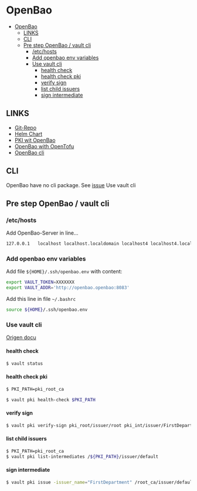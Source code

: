 OpenBao
=======

- [OpenBao](#openbao)
	- [LINKS](#links)
	- [CLI](#cli)
	- [Pre step OpenBao / vault cli](#pre-step-openbao--vault-cli)
		- [/etc/hosts](#etchosts)
		- [Add openbao env variables](#add-openbao-env-variables)
		- [Use vault cli](#use-vault-cli)
			- [health check](#health-check)
			- [health check pki](#health-check-pki)
			- [verify sign](#verify-sign)
			- [list child issuers](#list-child-issuers)
			- [sign intermediate](#sign-intermediate)


LINKS
-----

- [Git-Repo](https://github.com/openbao)
- [Helm Chart](https://github.com/openbao/openbao-helm/tree/main)
- [PKI wit OpenBao](https://openbao.org/docs/secrets/pki/)
- [OpenBao with OpenTofu](https://opentofu.org/docs/language/state/encryption/#openbao-experimental)
- [OpenBao cli](https://openbao.org/docs/commands/)

CLI
---

OpenBao have no cli package. See [issue](https://github.com/openbao/openbao/issues/162)
Use vault cli

Pre step OpenBao / vault cli
----------------------------


### /etc/hosts

Add OpenBao-Server in line...

```bash
127.0.0.1   localhost localhost.localdomain localhost4 localhost4.localdomain4 openbao.openbao
```

### Add openbao env variables

Add file `${HOME}/.ssh/openbao.env` with content:

```bash
export VAULT_TOKEN=XXXXXXX
export VAULT_ADDR='http://openbao.openbao:8083'
```

Add this line in file `~/.bashrc`

```bash
source ${HOME}/.ssh/openbao.env
```

### Use vault cli

[Origen docu](https://developer.hashicorp.com/vault/docs/commands/pki)

#### health check

```bash
$ vault status
```


#### health check pki


```bash
$ PKI_PATH=pki_root_ca

$ vault pki health-check $PKI_PATH
```

#### verify sign

```bash
$ vault pki verify-sign pki_root/issuer/root pki_int/issuer/FirstDepartment
```
#### list child issuers

```bash
$ PKI_PATH=pki_root_ca
$ vault pki list-intermediates /${PKI_PATH}/issuer/default
```

#### sign intermediate

```bash
$ vault pki issue -issuer_name="FirstDepartment" /root_ca/issuer/default /policy_ca_02/ common_name="first-department.example.com"
```